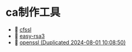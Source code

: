 # ca制作工具

* 📄 [cfssl](siyuan://blocks/20231110105237-fk4m7kd)
* 📄 [easy-rsa3](siyuan://blocks/20231110105237-uxmzkhi)
* 📄 [openssl (Duplicated 2024-08-01 10:08:50)](siyuan://blocks/20240801100850-73vkldo)

　　‍
